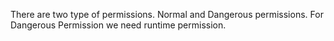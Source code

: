 There are two type of permissions. Normal and Dangerous permissions.
For Dangerous Permission we need runtime permission.
